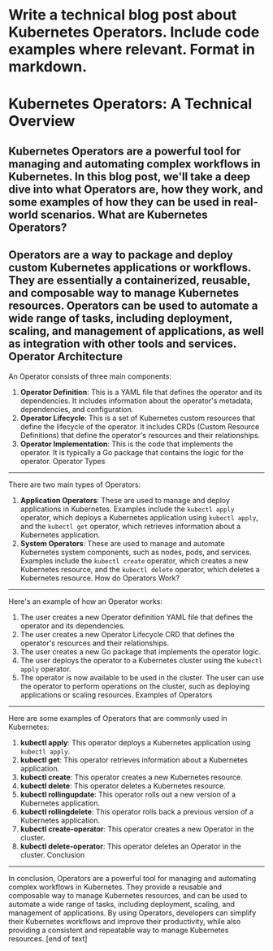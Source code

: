  Write a technical blog post about Kubernetes Operators. Include code examples where relevant. Format in markdown.
=============================================
Kubernetes Operators: A Technical Overview
=============================================

Kubernetes Operators are a powerful tool for managing and automating complex workflows in Kubernetes. In this blog post, we'll take a deep dive into what Operators are, how they work, and some examples of how they can be used in real-world scenarios.
What are Kubernetes Operators?
-------------------------

Operators are a way to package and deploy custom Kubernetes applications or workflows. They are essentially a containerized, reusable, and composable way to manage Kubernetes resources. Operators can be used to automate a wide range of tasks, including deployment, scaling, and management of applications, as well as integration with other tools and services.
Operator Architecture
------------------------

An Operator consists of three main components:

1. **Operator Definition**: This is a YAML file that defines the operator and its dependencies. It includes information about the operator's metadata, dependencies, and configuration.
2. **Operator Lifecycle**: This is a set of Kubernetes custom resources that define the lifecycle of the operator. It includes CRDs (Custom Resource Definitions) that define the operator's resources and their relationships.
3. **Operator Implementation**: This is the code that implements the operator. It is typically a Go package that contains the logic for the operator.
Operator Types
-------------------------

There are two main types of Operators:

1. **Application Operators**: These are used to manage and deploy applications in Kubernetes. Examples include the `kubectl apply` operator, which deploys a Kubernetes application using `kubectl apply`, and the `kubectl get` operator, which retrieves information about a Kubernetes application.
2. **System Operators**: These are used to manage and automate Kubernetes system components, such as nodes, pods, and services. Examples include the `kubectl create` operator, which creates a new Kubernetes resource, and the `kubectl delete` operator, which deletes a Kubernetes resource.
How do Operators Work?
------------------------

Here's an example of how an Operator works:

1. The user creates a new Operator definition YAML file that defines the operator and its dependencies.
2. The user creates a new Operator Lifecycle CRD that defines the operator's resources and their relationships.
3. The user creates a new Go package that implements the operator logic.
4. The user deploys the operator to a Kubernetes cluster using the `kubectl apply` operator.
5. The operator is now available to be used in the cluster. The user can use the operator to perform operations on the cluster, such as deploying applications or scaling resources.
Examples of Operators
-------------------------

Here are some examples of Operators that are commonly used in Kubernetes:

1. **kubectl apply**: This operator deploys a Kubernetes application using `kubectl apply`.
2. **kubectl get**: This operator retrieves information about a Kubernetes application.
3. **kubectl create**: This operator creates a new Kubernetes resource.
4. **kubectl delete**: This operator deletes a Kubernetes resource.
5. **kubectl rollingupdate**: This operator rolls out a new version of a Kubernetes application.
6. **kubectl rollingdelete**: This operator rolls back a previous version of a Kubernetes application.
7. **kubectl create-operator**: This operator creates a new Operator in the cluster.
8. **kubectl delete-operator**: This operator deletes an Operator in the cluster.
Conclusion
----------

In conclusion, Operators are a powerful tool for managing and automating complex workflows in Kubernetes. They provide a reusable and composable way to manage Kubernetes resources, and can be used to automate a wide range of tasks, including deployment, scaling, and management of applications. By using Operators, developers can simplify their Kubernetes workflows and improve their productivity, while also providing a consistent and repeatable way to manage Kubernetes resources. [end of text]


